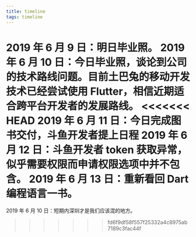 ```yaml
---
title: timeline
tags: timeline
---
```




2019 年 6 月 9 日：明日毕业照。
2019 年 6 月 10 日：今日毕业照，谈论到公司的技术路线问题。目前土巴兔的移动开发技术已经尝试使用 Flutter，相信近期适合跨平台开发者的发展路线。
<<<<<<< HEAD
2019 年 6 月 11 日：今日完成图书交付，斗鱼开发者提上日程
2019 年 6 月 12 日：斗鱼开发者 token 获取异常，似乎需要权限而申请权限选项中并不包含。
2019 年 6 月 13 日：重新看回 Dart 编程语言一书。
=======
2019 年 6 月 10 日：短期内深圳才是我们应该混的地方。
>>>>>>> fd6f9df58f557f25332a4c8975ab7189c3fac44f
 

